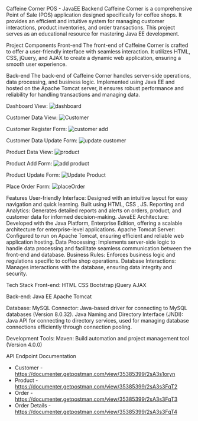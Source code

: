 Caffeine Corner POS - JavaEE Backend
Caffeine Corner is a comprehensive Point of Sale (POS) application designed specifically for coffee shops. It provides an efficient and intuitive system for managing customer interactions,
product inventories, and order transactions. This project serves as an educational resource for mastering Java EE development.

Project Components
Front-end
The front-end of Caffeine Corner is crafted to offer a user-friendly interface with seamless interaction.
It utilizes HTML, CSS, jQuery, and AJAX to create a dynamic web application, ensuring a smooth user experience.

Back-end
The back-end of Caffeine Corner handles server-side operations, data processing, and business logic. 
Implemented using Java EE and hosted on the Apache Tomcat server, it ensures robust performance and reliability for handling transactions and managing data.

Dashboard View:
![dashboard](https://github.com/user-attachments/assets/c57d1df7-5465-472f-9690-43a8fd220f48)

Customer Data View:
![Customer](https://github.com/user-attachments/assets/6b8d301c-efa2-4dd2-8046-262706b20ae5)

Customer Register Form:
![customer add](https://github.com/user-attachments/assets/3d34cffa-a6d6-43ff-a62f-f750a7e04171)

Customer Data Update Form:
![update customer](https://github.com/user-attachments/assets/abb7aa3c-b8ac-4a7f-a99a-b654649c5433)

Product Data View:
![product](https://github.com/user-attachments/assets/31dee97a-8c56-4366-9e9e-be7338feec5a)

Product Add Form:
![add product](https://github.com/user-attachments/assets/2897e147-c3e8-4924-b04b-8a4edb8cc156)

Product Update Form:
![Update Product](https://github.com/user-attachments/assets/d0c110d8-e4f7-4fbb-879e-e4833bee3573)

Place Order Form:
![placeOrder](https://github.com/user-attachments/assets/f1d7b6b2-d660-4d2a-80b2-7a73fb0fe813)

Features
User-friendly Interface: Designed with an intuitive layout for easy navigation and quick learning. Built using HTML, CSS , JS.
Reporting and Analytics: Generates detailed reports and alerts on orders, product, and customer data for informed decision-making.
JavaEE Architecture: Developed with the Java Platform, Enterprise Edition, offering a scalable architecture for enterprise-level applications.
Apache Tomcat Server: Configured to run on Apache Tomcat, ensuring efficient and reliable web application hosting.
Data Processing: Implements server-side logic to handle data processing and facilitate seamless communication between the front-end and database.
Business Rules: Enforces business logic and regulations specific to coffee shop operations.
Database Interactions: Manages interactions with the database, ensuring data integrity and security.

Tech Stack
Front-end:
HTML
CSS
Bootstrap
jQuery
AJAX

Back-end:
Java EE
Apache Tomcat

Database:
MySQL Connector: Java-based driver for connecting to MySQL databases (Version 8.0.32).
Java Naming and Directory Interface (JNDI): Java API for connecting to directory services, used for managing database connections efficiently through connection pooling.

Development Tools:
Maven: Build automation and project management tool (Version 4.0.0)

API Endpoint Documentation
* Customer - https://documenter.getpostman.com/view/35385399/2sA3s1oryn
* Product - https://documenter.getpostman.com/view/35385399/2sA3s3FqT2
* Order - https://documenter.getpostman.com/view/35385399/2sA3s3FqT3
* Order Details - https://documenter.getpostman.com/view/35385399/2sA3s3FqT4

